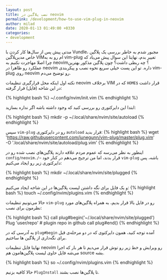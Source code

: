 ```yaml
---
layout: post
title: نصب پلاگین در neovim
permalink: /development/how-to-use-vim-plug-in-neovim
author: milad
date: 2020-01-13 01:49:00 +0330
categories: 
- development
---
```



مدتی پیش پس از سال‌ها کار کردن با Vundle، مجبور شدم به خاطر بررسی یک پلاگین خاص مدیرپلاگین VIMام رو به به vim-plug تغییر بدم،
نهایتا این سوال پیش می‌یاد که چرا اصلا مهاجرت نکنیم به neovim؟ چه ربطی داشت؟ چون پلاگین مذکور بهترین عملکرد رو ظاهرا در neovim داره.
تو این پست خیلی سریع نحوه نصب و پیکربندی vim-plug روی neovim رو توضیح می‌دم.

نکته اول اینکه محل قرارگیری تنظیمات neovim برخلاف VIM که در `HOME$` قرار داشت در این شاخه (فایل) قرار گرفته:

{% highlight bash %}
~/.config/nvim/init.vim
{% endhighlight %}


ابتدا این دایرکتوری رو بررسی کنید که وجود داشته باشه اگر نداره بسازید:

{% highlight bash %}
mkdir -p ~/.local/share/nvim/site/autoload
{% endhighlight %}

سپس `vim-plug` رو در دایرکتوری `autoload` قرار بدید:
{% highlight bash %}
wget \
    'https://raw.githubusercontent.com/junegunn/vim-plug/master/plug.vim' \
    -O '.local/share/nvim/site/autoload/plug.vim'
{% endhighlight %}

اینطور به نظر می‌رسه که عموم مردم علاقه دارند پلاگین‌های نصب شده رو در `config/neovim./~` قرار بدند، اما من ترجیح می‌دهم در کنار خود `vim-plug` باشه،
پس دایرکتوری زیر رو ایجاد می‌کنیم:

{% highlight bash %}
mkdir ~/.local/share/nvim/site/plugged
{% endhighlight %}

و یک فایل برای نگه داشتن لیست پلاگین‌ها در این شاخه ایجاد می‌کنیم:
{% highlight bash %}
touch ~/.config/nvim/plugins.vim
{% endhighlight %}


حالا می‌تونیم تنظیمات `vim-plug` رو در فایل بالا قرار بدیم، به همراه پلاگین‌های مورد نظرمون برای نصب:

{% highlight bash %}
call plug#begin('~/.local/share/nvim/site/plugged')
Plug 'user/repo' # plugin repo in github
call plug#end()
{% endhighlight %}

به آدرسی که در `plug#begin` آمده توجه کنید، همون دایرکتوی که در دو مرحله‌ی قبل برای نگه‌داری از پلاگین ها ساختیم.

نهایتا فایل تنظیمات neovim رو ویرایش و خط زیر رو توش قرار می‌دیم تا هر بار که اجرا می‌شه فایل حاوی لیست پلاگین‌هامون هم source بشه.

{% highlight bash %}
so ~/.config/nvim/plugins.vim
{% endhighlight %}

حالا کافیه بزنیم `PlugInstall` تا پلاگین‌ها نصب بشند.